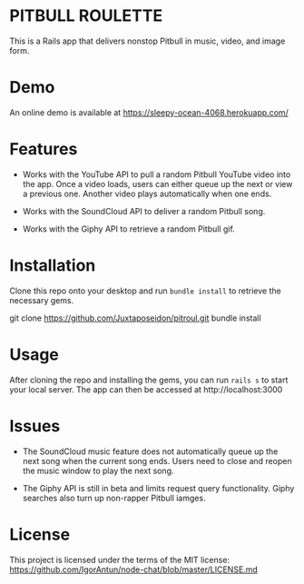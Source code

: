 # PITBULL ROULETTE

This is a Rails app that delivers nonstop Pitbull in music, video, and image form.

# Demo

An online demo is available at https://sleepy-ocean-4068.herokuapp.com/

# Features

* Works with the YouTube API to pull a random Pitbull YouTube video into the app. Once a video loads, users can either queue up the next or view a previous one. Another video plays automatically when one ends.

* Works with the SoundCloud API to deliver a random Pitbull song.

* Works with the Giphy API to retrieve a random Pitbull gif.

#  Installation

Clone this repo onto your desktop and run `bundle install` to retrieve the necessary gems.

  git clone https://github.com/Juxtaposeidon/pitroul.git
  bundle install

# Usage

After cloning the repo and installing the gems, you can run `rails s` to start your local server. The app can then be accessed at http://localhost:3000

# Issues

* The SoundCloud music feature does not automatically queue up the next song when the current song ends. Users need to close and reopen the music window to play the next song.

* The Giphy API is still in beta and limits request query functionality. Giphy searches also turn up non-rapper Pitbull iamges.

# License

This project is licensed under the terms of the MIT license: https://github.com/IgorAntun/node-chat/blob/master/LICENSE.md

